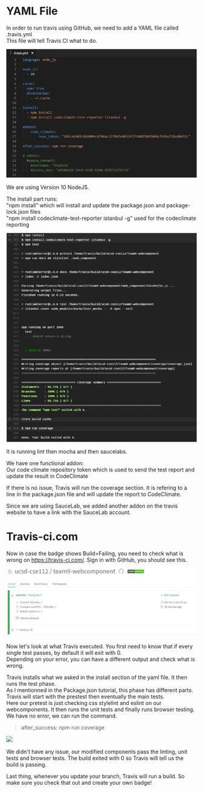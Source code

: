 # YAML File

In order to run travis using GitHub, we need to add a YAML file called .travis.yml  
This file will tell Travis CI what to do.  
  
<img src="images/travis.PNG">

We are using Version 10 NodeJS.  

The install part runs:  
"npm install" which will install and update the package.json and package-lock.json files  
"npm install codeclimate-test-reporter istanbul -g" used for the codeclimate reporting  

<img src="images/travisrun.PNG">

It is running lint then mocha and then saucelabs.  

We have one functional addon:    
Our code climate repository token which is used to send the test report and update the result in CodeClimate  

If there is no issue, Travis will run the coverage section. It is refering to a line in the package.json file and will update the report to CodeClimate.
  
Since we are using SauceLab, we added another addon on the travis website to have a link with the SauceLab account. 

# Travis-ci.com
Now in case the badge shows Build=Failing, you need to check what is wrong on https://travis-ci.com/. Sign in with GitHub, you should see this.  

<img src="images/travisweb.PNG">

Now let's look at what Travis executed. You first need to know that if every single test passes, by default it will exit with 0.  
Depending on your error, you can have a different output and check what is wrong. 

Travis installs what we asked in the install section of the yaml file. It then runs the test phase.  
As I mentionned in the Package.json tutorial, this phase has different parts. Travis will start with the prestest then eventually the main tests.  
Here our pretest is just checking css stylelint and eslint on our webcomponents. It then runs the unit tests and finally runs browser testing.   
We have no error, we can run the command.
>after_success: npm run coverage

<img src="images/travisrun2.PNG">

We didn't have any issue, our modified components pass the linting, unit tests and browser tests. The build exited with 0 so Travis will tell us the build is passing.  

Last thing, whenever you update your branch, Travis will run a build. So make sure you check that out and create your own badge!